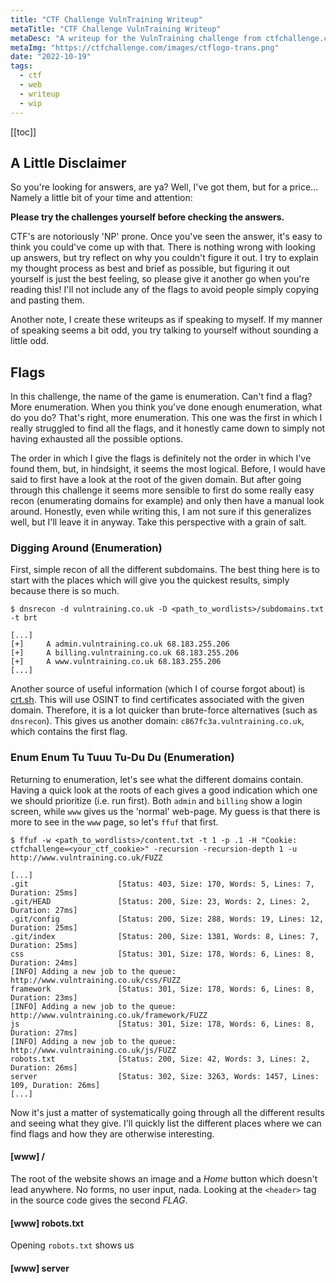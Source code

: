 ```yaml
---
title: "CTF Challenge VulnTraining Writeup"
metaTitle: "CTF Challenge VulnTraining Writeup"
metaDesc: "A writeup for the VulnTraining challenge from ctfchallenge.com"
metaImg: "https://ctfchallenge.com/images/ctflogo-trans.png"
date: "2022-10-19"
tags:
  - ctf
  - web
  - writeup
  - wip
---
```


[[toc]]

## A Little Disclaimer

So you're looking for answers, are ya? Well, I've got them, but for a price...
Namely a little bit of your time and attention:

**Please try the challenges yourself before checking the answers.**

CTF's are notoriously 'NP' prone. Once you've seen the answer, it's easy
to think you could've come up with that. There is nothing wrong with looking up
answers, but try reflect on why you couldn't figure it out. I try to explain my
thought process as best and brief as possible, but figuring it out yourself is
just the best feeling, so please give it another go when you're reading this!
I'll not include any of the flags to avoid people simply copying and pasting
them.

Another note, I create these writeups as if speaking to myself. If my manner of
speaking seems a bit odd, you try talking to yourself without sounding
a little odd.

## Flags

In this challenge, the name of the game is enumeration. Can't find a flag? More
enumeration. When you think you've done enough enumeration, what do you do?
That's right, more enumeration. This one was the first in which I really
struggled to find all the flags, and it honestly came down to simply not having
exhausted all the possible options.

The order in which I give the flags is definitely not the order in which I've
found them, but, in hindsight, it seems the most logical. Before, I would have
said to first have a look at the root of the given domain. But after going
through this challenge it seems more sensible to first do some really easy recon
(enumerating domains for example) and only then have a manual look around.
Honestly, even while writing this, I am not sure if this generalizes well, but
I'll leave it in anyway. Take this perspective with a grain of salt.

### Digging Around (Enumeration)

First, simple recon of all the different subdomains. The best thing here is to
start with the places which will give you the quickest results, simply because
there is so much.

```console
$ dnsrecon -d vulntraining.co.uk -D <path_to_wordlists>/subdomains.txt -t brt

[...]
[+] 	A admin.vulntraining.co.uk 68.183.255.206
[+] 	A billing.vulntraining.co.uk 68.183.255.206
[+] 	A www.vulntraining.co.uk 68.183.255.206
[...]
```

Another source of useful information (which I of course forgot about) is
[crt.sh](https://crt.sh). This will use OSINT to find certificates associated with the given
domain. Therefore, it is a lot quicker than brute-force alternatives (such as
`dnsrecon`). This gives us another domain: `c867fc3a.vulntraining.co.uk`, which
contains the first flag.

### Enum Enum Tu Tuuu Tu-Du Du (Enumeration)

Returning to enumeration, let's see what the different domains contain. Having a
quick look at the roots of each gives a good indication which one we should
prioritize (i.e. run first). Both `admin` and `billing` show a login screen,
while `www` gives us the 'normal' web-page. My guess is that there is more to
see in the `www` page, so let's `ffuf` that first.

```console
$ ffuf -w <path_to_wordlists>/content.txt -t 1 -p .1 -H "Cookie: ctfchallenge=<your_ctf_cookie>" -recursion -recursion-depth 1 -u http://www.vulntraining.co.uk/FUZZ

[...]
.git                    [Status: 403, Size: 170, Words: 5, Lines: 7, Duration: 25ms]
.git/HEAD               [Status: 200, Size: 23, Words: 2, Lines: 2, Duration: 27ms]
.git/config             [Status: 200, Size: 288, Words: 19, Lines: 12, Duration: 25ms]
.git/index              [Status: 200, Size: 1381, Words: 8, Lines: 7, Duration: 25ms]
css                     [Status: 301, Size: 178, Words: 6, Lines: 8, Duration: 24ms]
[INFO] Adding a new job to the queue: http://www.vulntraining.co.uk/css/FUZZ
framework               [Status: 301, Size: 178, Words: 6, Lines: 8, Duration: 23ms]
[INFO] Adding a new job to the queue: http://www.vulntraining.co.uk/framework/FUZZ
js                      [Status: 301, Size: 178, Words: 6, Lines: 8, Duration: 27ms]
[INFO] Adding a new job to the queue: http://www.vulntraining.co.uk/js/FUZZ
robots.txt              [Status: 200, Size: 42, Words: 3, Lines: 2, Duration: 26ms]
server                  [Status: 302, Size: 3263, Words: 1457, Lines: 109, Duration: 26ms]
[...]
```

Now it's just a matter of systematically going through all the different results
and seeing what they give. I'll quickly list the different places where we can
find flags and how they are otherwise interesting.

#### [www] /

The root of the website shows an image and a _Home_ button which doesn't lead
anywhere. No forms, no user input, nada. Looking at the `<header>` tag in the
source code gives the second _FLAG_.

#### [www] robots.txt

Opening `robots.txt` shows us

#### [www] server
